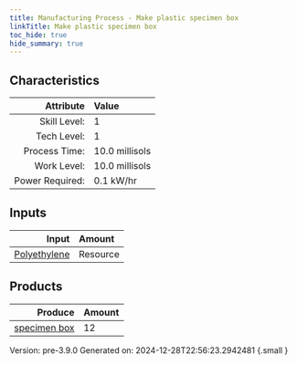 ```yaml
---
title: Manufacturing Process - Make plastic specimen box
linkTitle: Make plastic specimen box
toc_hide: true
hide_summary: true
---
```



## Characteristics

| Attribute      | Value |
|--------:|:------|
|Skill Level:|1|
|Tech Level:|1|
|Process Time:|10.0 millisols|
|Work Level:|10.0 millisols|
|Power Required:|0.1 kW/hr|

## Inputs

| Input      | Amount |
|--------:|:------|
|[Polyethylene](/docs/definitions/resource/polyethylene)|Resource|7.8 kg|

## Products


| Produce      | Amount |
|--------:|:------|
|[specimen box](/docs/definitions/null/specimen-box)|12|


Version: pre-3.9.0 Generated on: 2024-12-28T22:56:23.2942481
{.small }

